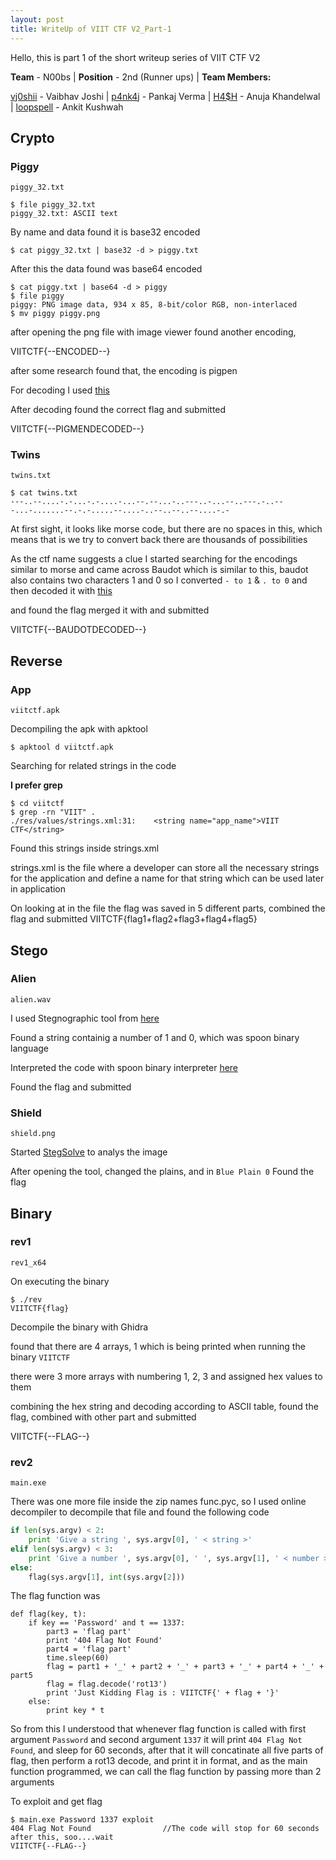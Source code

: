 ```yaml
---
layout: post
title: WriteUp of VIIT CTF V2_Part-1
---
```

Hello, this is part 1 of the short writeup series of VIIT CTF V2

**Team** - N00bs | **Position** - 2nd (Runner ups) |
**Team Members:**

[vj0shii](https://vj0shii.github.io/about) - Vaibhav Joshi |
[p4nk4j](https://www.linkedin.com/in/p4nk4jv/) - Pankaj Verma |
[H4$H](https://www.linkedin.com/in/anuja-khandelwal-a83402182/) - Anuja Khandelwal |
[loopspell](https://www.linkedin.com/in/ankitkushwah/) - Ankit Kushwah

## Crypto

### Piggy

`piggy_32.txt`

```
$ file piggy_32.txt
piggy_32.txt: ASCII text
```

By name and data found it is base32 encoded

```
$ cat piggy_32.txt | base32 -d > piggy.txt
```

After this the data found was base64 encoded

```
$ cat piggy.txt | base64 -d > piggy
$ file piggy
piggy: PNG image data, 934 x 85, 8-bit/color RGB, non-interlaced
$ mv piggy piggy.png
```

after opening the png file with image viewer found another encoding, 

VIITCTF{--ENCODED--}

after some research found that, the encoding is pigpen

For decoding I used [this](https://crypto.interactive-maths.com/pigpen-cipher.html)

After decoding found the correct flag and submitted

VIITCTF{--PIGMENDECODED--}

### Twins

`twins.txt`

```
$ cat twins.txt
---..--....-.-...-.-....-...--.--...-..---..-...--..---.-..---...-.......--.-.-.....--....-..--..--..--....-.-
```

At first sight, it looks like morse code, but there are no spaces in this, which means that is we try to convert back there are thousands of possibilities

As the ctf name suggests a clue I started searching for the encodings similar to morse and came across Baudot which is similar to this, baudot also contains two characters 1 and 0 so I converted `- to 1` & `. to 0` and then decoded it with [this](https://www.dcode.fr/baudot-code)

and found the flag merged it with and submitted

VIITCTF{--BAUDOTDECODED--}

## Reverse

### App

`viitctf.apk`

Decompiling the apk with apktool

```
$ apktool d viitctf.apk
```

Searching for related strings in the code 

**I prefer grep**

```
$ cd viitctf
$ grep -rn "VIIT" .
./res/values/strings.xml:31:    <string name="app_name">VIIT CTF</string>
```

Found this strings inside strings.xml

strings.xml is the file where a developer can store all the necessary strings for the application and define a name for that string which can be used later in application

On looking at in the file the flag was saved in 5 different parts, combined the flag and submitted VIITCTF{flag1+flag2+flag3+flag4+flag5}

## Stego

### Alien

`alien.wav`

I used Stegnographic tool from [here](https://futureboy.us/stegano/decinput.html)

Found a string containig a number of 1 and 0, which was spoon binary language

Interpreted the code with spoon binary interpreter [here](https://www.dcode.fr/spoon-language)

Found the flag and submitted

### Shield

`shield.png`

Started [StegSolve](https://github.com/zardus/ctf-tools/tree/master/stegsolve) to analys the image

After opening the tool, changed the plains, and in `Blue Plain 0` Found the flag

## Binary

### rev1

`rev1_x64`

On executing the binary

```
$ ./rev
VIITCTF{flag}
```
Decompile the binary with Ghidra

found that there are 4 arrays, 1 which is being printed when running the binary `VIITCTF`

there were 3 more arrays with numbering 1, 2, 3 and assigned hex values to them

combining the hex string and decoding according to ASCII table, found the flag, combined with other part and submitted

VIITCTF{--FLAG--}

### rev2

`main.exe`

There was one more file inside the zip names func.pyc, so I used online decompiler to decompile that file and found the following code

```python
if len(sys.argv) < 2:
    print 'Give a string ', sys.argv[0], ' < string >'
elif len(sys.argv) < 3:
    print 'Give a number ', sys.argv[0], ' ', sys.argv[1], ' < number >'
else:
    flag(sys.argv[1], int(sys.argv[2]))
```

The flag function was

```
def flag(key, t):
    if key == 'Password' and t == 1337:
        part3 = 'flag part'
        print '404 Flag Not Found'
        part4 = 'flag part'
        time.sleep(60)
        flag = part1 + '_' + part2 + '_' + part3 + '_' + part4 + '_' + part5
        flag = flag.decode('rot13')
        print 'Just Kidding Flag is : VIITCTF{' + flag + '}'
    else:
        print key * t
```

So from this I understood that whenever flag function is called with first argument `Password` and second argument `1337` it will print `404 Flag Not Found`, and sleep for 60 seconds, after that it will concatinate all five parts of flag, then perform a rot13 decode, and print it in format, and as the main function programmed, we can call the flag function by passing more than 2 arguments

To exploit and get flag

```
$ main.exe Password 1337 exploit
404 Flag Not Found                //The code will stop for 60 seconds after this, soo....wait
VIITCTF{--FLAG--}
```
